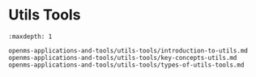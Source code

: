Utils Tools
===========


```{toctree}
:maxdepth: 1

openms-applications-and-tools/utils-tools/introduction-to-utils.md
openms-applications-and-tools/utils-tools/key-concepts-utils.md
openms-applications-and-tools/utils-tools/types-of-utils-tools.md
```
